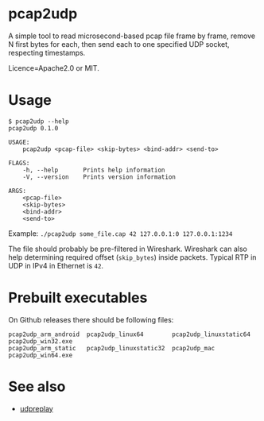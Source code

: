 # pcap2udp

A simple tool to read microsecond-based pcap file frame by frame, remove N first bytes for each, then send each to one specified UDP socket, respecting timestamps.

Licence=Apache2.0 or MIT.

# Usage

```
$ pcap2udp --help
pcap2udp 0.1.0

USAGE:
    pcap2udp <pcap-file> <skip-bytes> <bind-addr> <send-to>

FLAGS:
    -h, --help       Prints help information
    -V, --version    Prints version information

ARGS:
    <pcap-file>     
    <skip-bytes>    
    <bind-addr>     
    <send-to>       
```

Example: `./pcap2udp some_file.cap 42 127.0.0.1:0 127.0.0.1:1234`

The file should probably be pre-filtered in Wireshark. Wireshark can also help determining required offset (`skip_bytes`) inside packets. Typical RTP in UDP in IPv4 in Ethernet is `42`.

# Prebuilt executables

On Github releases there should be following files:

```
pcap2udp_arm_android  pcap2udp_linux64        pcap2udp_linuxstatic64  pcap2udp_win32.exe
pcap2udp_arm_static   pcap2udp_linuxstatic32  pcap2udp_mac            pcap2udp_win64.exe
```

# See also

* [udpreplay](https://github.com/rigtorp/udpreplay)
